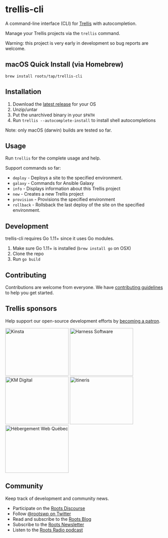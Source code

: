 # trellis-cli

A command-line interface (CLI) for [Trellis](https://roots.io/trellis/) with autocompletion.

Manage your Trellis projects via the `trellis` command.

Warning: this project is very early in development so bug reports are welcome.

## macOS Quick Install (via Homebrew)

`brew install roots/tap/trellis-cli`

## Installation

1. Download the [latest release](https://github.com/roots/trellis-cli/releases/latest) for your OS
2. Unzip/untar
3. Put the unarchived binary in your `$PATH`
4. Run `trellis --autocomplete-install` to install shell autocompletions

Note: only macOS (darwin) builds are tested so far.

## Usage

Run `trellis` for the complete usage and help.

Support commands so far:

* `deploy` - Deploys a site to the specified environment.
* `galaxy` - Commands for Ansible Galaxy
* `info` - Displays information about this Trellis project
* `new` - Creates a new Trellis project
* `provision` - Provisions the specified environment
* `rollback` - Rollsback the last deploy of the site on the specified environment.

## Development

trellis-cli requires Go 1.11+ since it uses Go modules.

1. Make sure Go 1.11+ is installed (`brew install go` on OSX)
2. Clone the repo
3. Run `go build`

## Contributing

Contributions are welcome from everyone. We have [contributing guidelines](https://github.com/roots/guidelines/blob/master/CONTRIBUTING.md) to help you get started.

## Trellis sponsors

Help support our open-source development efforts by [becoming a patron](https://www.patreon.com/rootsdev).

<a href="https://kinsta.com/?kaid=OFDHAJIXUDIV"><img src="https://cdn.roots.io/app/uploads/kinsta.svg" alt="Kinsta" width="200" height="150"></a> <a href="https://www.harnessup.com/"><img src="https://cdn.roots.io/app/uploads/harness-software.svg" alt="Harness Software" width="200" height="150"></a> <a href="https://k-m.com/"><img src="https://cdn.roots.io/app/uploads/km-digital.svg" alt="KM Digital" width="200" height="150"></a> <a href="https://www.itineris.co.uk/"><img src="https://cdn.roots.io/app/uploads/itineris.svg" alt="itineris" width="200" height="150"></a> <a href="https://www.hebergeurweb.ca"><img src="https://cdn.roots.io/app/uploads/hebergeurweb.svg" alt="Hébergement Web Québec" width="200" height="150"></a>

## Community

Keep track of development and community news.

* Participate on the [Roots Discourse](https://discourse.roots.io/)
* Follow [@rootswp on Twitter](https://twitter.com/rootswp)
* Read and subscribe to the [Roots Blog](https://roots.io/blog/)
* Subscribe to the [Roots Newsletter](https://roots.io/subscribe/)
* Listen to the [Roots Radio podcast](https://roots.io/podcast/)
